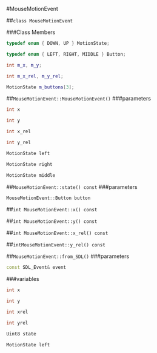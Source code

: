 #MouseMotionEvent

##```class MouseMotionEvent```

###Class Members
```c++
typedef enum { DOWN, UP } MotionState;
```
```c++
typedef enum { LEFT, RIGHT, MIDDLE } Button;
```
```c++
int m_x, m_y;
```
```c++
int m_x_rel, m_y_rel;
```
```c++
MotionState m_buttons[3];
```

##```MouseMotionEvent::MouseMotionEvent()```
###parameters
```c++
int x
```
```c++
int y
```
```c++
int x_rel
```
```c++
int y_rel
```
```c++
MotionState left
```
```c++
MotionState right
```
```c++
MotionState middle
```
##```MouseMotionEvent::state() const```
###parameters
```c++
MouseMotionEvent::Button button
```
##```int MouseMotionEvent::x() const```

##```int MouseMotionEvent::y() const```

##```int MouseMotionEvent::x_rel() const```

##```intMouseMotionEvent::y_rel() const```

##```MouseMotionEvent::from_SDL()```
###parameters
```c++
const SDL_Event& event
```
###variables
```c++
int x
```
```c++
int y
```
```c++
int xrel
```
```c++
int yrel
```
```c++
Uint8 state
```
```c++
MotionState left
```
